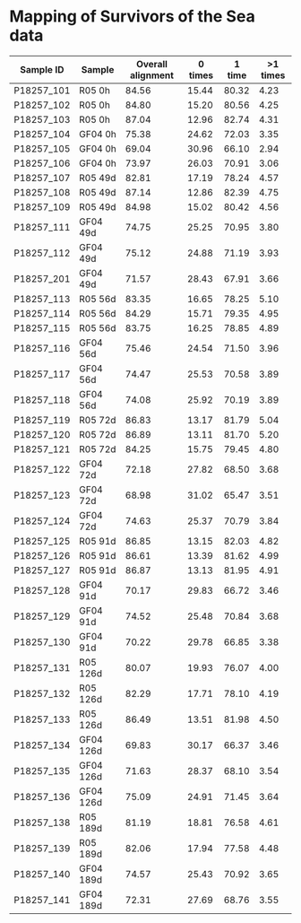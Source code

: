 # Mapping of Survivors of the Sea data

| Sample ID  |   Sample   | Overall alignment | 0 times | 1 time | >1 times |
|------------|------------|-------------------|---------|--------|----------|
| P18257_101 |  R05 0h    |       84.56       |  15.44  |  80.32 |   4.23   |
| P18257_102 |  R05 0h    |       84.80       |  15.20  |  80.56 |   4.25   |
| P18257_103 |  R05 0h    |       87.04       |  12.96  |  82.74 |   4.31   |
| P18257_104 |  GF04 0h   |       75.38       |  24.62  |  72.03 |   3.35   |
| P18257_105 |  GF04 0h   |       69.04       |  30.96  |  66.10 |   2.94   |
| P18257_106 |  GF04 0h   |       73.97       |  26.03  |  70.91 |   3.06   |
| P18257_107 |  R05 49d   |       82.81       |  17.19  |  78.24 |   4.57   |
| P18257_108 |  R05 49d   |       87.14       |  12.86  |  82.39 |   4.75   |
| P18257_109 |  R05 49d   |       84.98       |  15.02  |  80.42 |   4.56   |
| P18257_111 |  GF04 49d  |       74.75       |  25.25  |  70.95 |   3.80   |
| P18257_112 |  GF04 49d  |       75.12       |  24.88  |  71.19 |   3.93   |
| P18257_201 |  GF04 49d  |       71.57       |  28.43  |  67.91 |   3.66   |
| P18257_113 |  R05 56d   |       83.35       |  16.65  |  78.25 |   5.10   |
| P18257_114 |  R05 56d   |       84.29       |  15.71  |  79.35 |   4.95   |
| P18257_115 |  R05 56d   |       83.75       |  16.25  |  78.85 |   4.89   |
| P18257_116 |  GF04 56d  |       75.46       |  24.54  |  71.50 |   3.96   |
| P18257_117 |  GF04 56d  |       74.47       |  25.53  |  70.58 |   3.89   |
| P18257_118 |  GF04 56d  |       74.08       |  25.92  |  70.19 |   3.89   |
| P18257_119 |  R05 72d   |       86.83       |  13.17  |  81.79 |   5.04   |
| P18257_120 |  R05 72d   |       86.89       |  13.11  |  81.70 |   5.20   |
| P18257_121 |  R05 72d   |       84.25       |  15.75  |  79.45 |   4.80   |
| P18257_122 |  GF04 72d  |       72.18       |  27.82  |  68.50 |   3.68   |
| P18257_123 |  GF04 72d  |       68.98       |  31.02  |  65.47 |   3.51   |
| P18257_124 |  GF04 72d  |       74.63       |  25.37  |  70.79 |   3.84   |
| P18257_125 |  R05 91d   |       86.85       |  13.15  |  82.03 |   4.82   |
| P18257_126 |  R05 91d   |       86.61       |  13.39  |  81.62 |   4.99   |
| P18257_127 |  R05 91d   |       86.87       |  13.13  |  81.95 |   4.91   |
| P18257_128 |  GF04 91d  |       70.17       |  29.83  |  66.72 |   3.46   |
| P18257_129 |  GF04 91d  |       74.52       |  25.48  |  70.84 |   3.68   |
| P18257_130 |  GF04 91d  |       70.22       |  29.78  |  66.85 |   3.38   |
| P18257_131 |  R05 126d  |       80.07       |  19.93  |  76.07 |   4.00   |
| P18257_132 |  R05 126d  |       82.29       |  17.71  |  78.10 |   4.19   |
| P18257_133 |  R05 126d  |       86.49       |  13.51  |  81.98 |   4.50   |
| P18257_134 |  GF04 126d |       69.83       |  30.17  |  66.37 |   3.46   |
| P18257_135 |  GF04 126d |       71.63       |  28.37  |  68.10 |   3.54   |
| P18257_136 |  GF04 126d |       75.09       |  24.91  |  71.45 |   3.64   |
| P18257_138 |  R05 189d  |       81.19       |  18.81  |  76.58 |   4.61   |
| P18257_139 |  R05 189d  |       82.06       |  17.94  |  77.58 |   4.48   |
| P18257_140 |  GF04 189d |       74.57       |  25.43  |  70.92 |   3.65   |
| P18257_141 |  GF04 189d |       72.31       |  27.69  |  68.76 |   3.55   |
